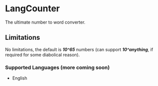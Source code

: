 # LangCounter

The ultimate number to word converter.

## Limitations

No limitations, the default is ***10^65*** numbers (can support ***10^anything***, if required for some diabolical reason).

### Supported Languages (more coming soon)

* English

